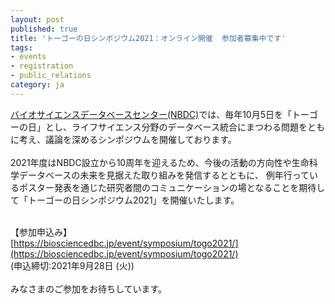 ```yaml
---
layout: post
published: true
title: 'トーゴーの日シンポジウム2021：オンライン開催  参加者募集中です'
tags:
- events
- registration
- public_relations
category: ja
---
```

[バイオサイエンスデータベースセンター(NBDC)](https://biosciencedbc.jp/)では、毎年10月5日を「トーゴーの日」とし、ライフサイエンス分野のデータベース統合にまつわる問題をともに考え、議論を深めるシンポジウムを開催しております。  
<br />
2021年度はNBDC設立から10周年を迎えるため、今後の活動の方向性や生命科学データベースの未来を見据えた取り組みを発信するとともに、 例年行っているポスター発表を通じた研究者間のコミュニケーションの場となることを期待して「トーゴーの日シンポジウム2021」を開催いたします。  
<br />

【参加申込み】  
[https://biosciencedbc.jp/event/symposium/togo2021/](https://biosciencedbc.jp/event/symposium/togo2021/)  
(申込締切:2021年9月28日 (火))  
<br />
みなさまのご参加をお待ちしています。
